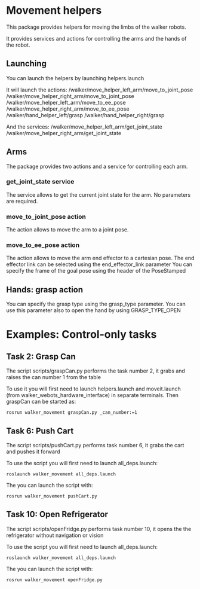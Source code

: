 # Movement helpers

This package provides helpers for moving the limbs of the walker robots.

It provides services and actions for controlling the arms and the hands of the robot.

## Launching

You can launch the helpers by launching helpers.launch

It will launch the actions:
/walker/move_helper_left_arm/move_to_joint_pose
/walker/move_helper_right_arm/move_to_joint_pose
/walker/move_helper_left_arm/move_to_ee_pose
/walker/move_helper_right_arm/move_to_ee_pose
/walker/hand_helper_left/grasp
/walker/hand_helper_right/grasp

And the services:
/walker/move_helper_left_arm/get_joint_state
/walker/move_helper_right_arm/get_joint_state

## Arms

The package provides two actions and a service for controlling each arm.

### get_joint_state service

The service allows to get the current joint state for the arm. No parameters are required.

### move_to_joint_pose action

The action allows to move the arm to a joint pose.


### move_to_ee_pose action

The action allows to move the arm end effector to a cartesian pose.
The end effector link can be selected using the end_effector_link parameter
You can specify the frame of the goal pose using the header of the PoseStamped

## Hands: grasp action

You can specify the grasp type using the grasp_type parameter. You can use this parameter
also to open the hand by using GRASP_TYPE_OPEN

# Examples: Control-only tasks

## Task 2: Grasp Can

The script scripts/graspCan.py performs the task number 2, it grabs and raises the can number 1 from the table

To use it you will first need to launch helpers.launch and moveit.launch (from walker_webots_hardware_interface) in separate terminals.
Then graspCan can be started as:

```
rosrun walker_movement graspCan.py _can_number:=1
```

## Task 6: Push Cart

The script scripts/pushCart.py performs task number 6, it grabs the cart and pushes it forward

To use the script you will first need to launch all_deps.launch:

```
roslaunch walker_movement all_deps.launch
```

The you can launch the script with:

```
rosrun walker_movement pushCart.py
```

## Task 10: Open Refrigerator

The script scripts/openFridge.py performs task number 10, it opens the the refrigerator without navigation or vision

To use the script you will first need to launch all_deps.launch:

```
roslaunch walker_movement all_deps.launch
```

The you can launch the script with:

```
rosrun walker_movement openFridge.py
```
